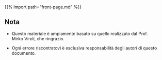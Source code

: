 {{% import path="front-page.md" %}}

## Nota

* Questo materiale è ampiamente basato su quello realizzato dal Prof.
Mirko Viroli, che ringrazio.

* Ogni errore riscontratovi è esclusiva responsabilità degli autori di questo documento.
